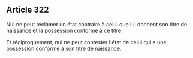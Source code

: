 Article 322
----
Nul ne peut réclamer un état contraire à celui que lui donnent son titre de
naissance et la possession conforme à ce titre.

Et réciproquement, nul ne peut contester l'état de celui qui a une possession
conforme à son titre de naissance.

